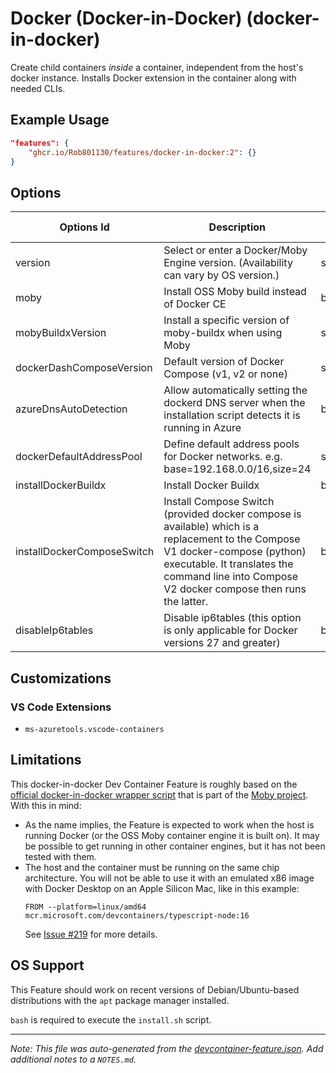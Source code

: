 
# Docker (Docker-in-Docker) (docker-in-docker)

Create child containers *inside* a container, independent from the host's docker instance. Installs Docker extension in the container along with needed CLIs.

## Example Usage

```json
"features": {
    "ghcr.io/Rob801130/features/docker-in-docker:2": {}
}
```

## Options

| Options Id | Description | Type | Default Value |
|-----|-----|-----|-----|
| version | Select or enter a Docker/Moby Engine version. (Availability can vary by OS version.) | string | latest |
| moby | Install OSS Moby build instead of Docker CE | boolean | true |
| mobyBuildxVersion | Install a specific version of moby-buildx when using Moby | string | latest |
| dockerDashComposeVersion | Default version of Docker Compose (v1, v2 or none) | string | v2 |
| azureDnsAutoDetection | Allow automatically setting the dockerd DNS server when the installation script detects it is running in Azure | boolean | true |
| dockerDefaultAddressPool | Define default address pools for Docker networks. e.g. base=192.168.0.0/16,size=24 | string | - |
| installDockerBuildx | Install Docker Buildx | boolean | true |
| installDockerComposeSwitch | Install Compose Switch (provided docker compose is available) which is a replacement to the Compose V1 docker-compose (python) executable. It translates the command line into Compose V2 docker compose then runs the latter. | boolean | true |
| disableIp6tables | Disable ip6tables (this option is only applicable for Docker versions 27 and greater) | boolean | false |

## Customizations

### VS Code Extensions

- `ms-azuretools.vscode-containers`

## Limitations

This docker-in-docker Dev Container Feature is roughly based on the [official docker-in-docker wrapper script](https://github.com/moby/moby/blob/master/hack/dind) that is part of the [Moby project](https://mobyproject.org/). With this in mind:
* As the name implies, the Feature is expected to work when the host is running Docker (or the OSS Moby container engine it is built on). It may be possible to get running in other container engines, but it has not been tested with them.
* The host and the container must be running on the same chip architecture. You will not be able to use it with an emulated x86 image with Docker Desktop on an Apple Silicon Mac, like in this example:
  ```
  FROM --platform=linux/amd64 mcr.microsoft.com/devcontainers/typescript-node:16
  ```
  See [Issue #219](https://github.com/devcontainers/features/issues/219) for more details.


## OS Support

This Feature should work on recent versions of Debian/Ubuntu-based distributions with the `apt` package manager installed.

`bash` is required to execute the `install.sh` script.


---

_Note: This file was auto-generated from the [devcontainer-feature.json](https://github.com/Rob801130/features/blob/main/src/docker-in-docker/devcontainer-feature.json).  Add additional notes to a `NOTES.md`._
